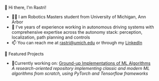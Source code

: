  👋 Hi there, I’m Rastri! 

* 🧑‍🎓 I am Robotics Masters student from University of Michigan, Ann Arbor
* 🌱 I've years of experience working in autonomous driving systems with comprehensive expertise across the autonomy stack: perception, localization, path planning and controls 
* 📫 You can reach me at rastri@umich.edu or through my [LinkedIn](https://www.linkedin.com/in/rastridey/)

📂 Featured Projects <br>
* 🔹Currently working on: [Ground-up Implementations of ML Algorithms](https://github.com/rastri-dey/Ground-up-implementations-ML-algorithms-) <br>
*A research-oriented repository implementing classic and modern ML algorithms from scratch, using PyTorch and Tensorflow frameworks*
